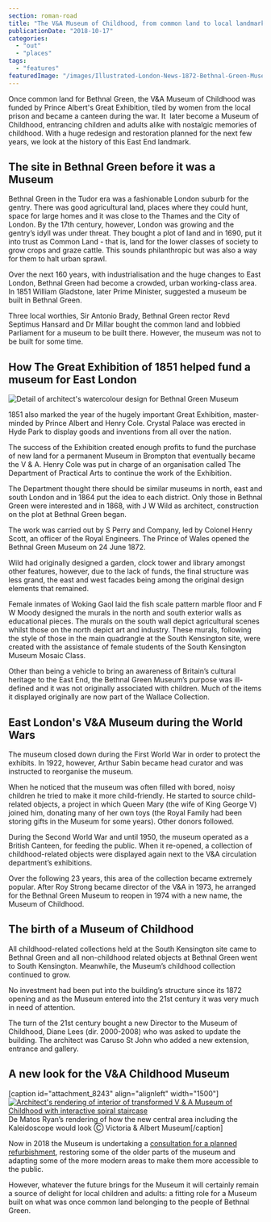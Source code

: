 ```yaml
---
section: roman-road
title: "The V&A Museum of Childhood, from common land to local landmark"
publicationDate: "2018-10-17"
categories: 
  - "out"
  - "places"
tags: 
  - "features"
featuredImage: "/images/Illustrated-London-News-1872-Bethnal-Green-Museum-Opening.jpg"
---
```


Once common land for Bethnal Green, the V&A Museum of Childhood was funded by Prince Albert's Great Exhibition, tiled by women from the local prison and became a canteen during the war. It  later become a Museum of Childhood, entrancing children and adults alike with nostalgic memories of childhood. With a huge redesign and restoration planned for the next few years, we look at the history of this East End landmark.

## The site in Bethnal Green before it was a Museum

Bethnal Green in the Tudor era was a fashionable London suburb for the gentry. There was good agricultural land, places where they could hunt, space for large homes and it was close to the Thames and the City of London. By the 17th century, however, London was growing and the gentry’s idyll was under threat. They bought a plot of land and in 1690, put it into trust as Common Land - that is, land for the lower classes of society to grow crops and graze cattle. This sounds philanthropic but was also a way for them to halt urban sprawl.

Over the next 160 years, with industrialisation and the huge changes to East London, Bethnal Green had become a crowded, urban working-class area. In 1851 William Gladstone, later Prime Minister, suggested a museum be built in Bethnal Green.

Three local worthies, Sir Antonio Brady, Bethnal Green rector Revd Septimus Hansard and Dr Millar bought the common land and lobbied Parliament for a museum to be built there. However, the museum was not to be built for some time.

## How The Great Exhibition of 1851 helped fund a museum for East London

![Detail of architect's watercolour design for Bethnal Green Museum](/images/watercolour-bethnal-green-museum-of-childhood-design-jw-wild-cropped-resized-1024x683.jpg)

1851 also marked the year of the hugely important Great Exhibition, master-minded by Prince Albert and Henry Cole. Crystal Palace was erected in Hyde Park to display goods and inventions from all over the nation.

The success of the Exhibition created enough profits to fund the purchase of new land for a permanent Museum in Brompton that eventually became the V & A. Henry Cole was put in charge of an organisation called The Department of Practical Arts to continue the work of the Exhibition.

The Department thought there should be similar museums in north, east and south London and in 1864 put the idea to each district. Only those in Bethnal Green were interested and in 1868, with J W Wild as architect, construction on the plot at Bethnal Green began.

The work was carried out by S Perry and Company, led by Colonel Henry Scott, an officer of the Royal Engineers. The Prince of Wales opened the Bethnal Green Museum on 24 June 1872.

Wild had originally designed a garden, clock tower and library amongst other features, however, due to the lack of funds, the final structure was less grand, the east and west facades being among the original design elements that remained.

Female inmates of Woking Gaol laid the fish scale pattern marble floor and F W Moody designed the murals in the north and south exterior walls as educational pieces. The murals on the south wall depict agricultural scenes whilst those on the north depict art and industry. These murals, following the style of those in the main quadrangle at the South Kensington site, were created with the assistance of female students of the South Kensington Museum Mosaic Class.

Other than being a vehicle to bring an awareness of Britain’s cultural heritage to the East End, the Bethnal Green Museum’s purpose was ill-defined and it was not originally associated with children. Much of the items it displayed originally are now part of the Wallace Collection.

## East London's V&A Museum during the World Wars

The museum closed down during the First World War in order to protect the exhibits. In 1922, however, Arthur Sabin became head curator and was instructed to reorganise the museum.

When he noticed that the museum was often filled with bored, noisy children he tried to make it more child-friendly. He started to source child-related objects, a project in which Queen Mary (the wife of King George V) joined him, donating many of her own toys (the Royal Family had been storing gifts in the Museum for some years). Other donors followed.

During the Second World War and until 1950, the museum operated as a British Canteen, for feeding the public. When it re-opened, a collection of childhood-related objects were displayed again next to the V&A circulation department’s exhibitions.

Over the following 23 years, this area of the collection became extremely popular. After Roy Strong became director of the V&A in 1973, he arranged for the Bethnal Green Museum to reopen in 1974 with a new name, the Museum of Childhood.

## The birth of a Museum of Childhood

All childhood-related collections held at the South Kensington site came to Bethnal Green and all non-childhood related objects at Bethnal Green went to South Kensington. Meanwhile, the Museum’s childhood collection continued to grow.

No investment had been put into the building’s structure since its 1872 opening and as the Museum entered into the 21st century it was very much in need of attention.

The turn of the 21st century bought a new Director to the Museum of Childhood, Diane Lees (dir. 2000-2008) who was asked to update the building. The architect was Caruso St John who added a new extension, entrance and gallery.

## A new look for the V&A Childhood Museum

\[caption id="attachment\_8243" align="alignleft" width="1500"\][![Architect's rendering of interior of transformed V & A Museum of Childhood with interactive spiral staircase](/images/VA_Museum_Childhood_transformed_interior_render-c-De-Matos-Ryan-1.jpg)](https://romanroadlondon.com/wp-content/uploads/2018/10/VA_Museum_Childhood_transformed_interior_render-c-De-Matos-Ryan-1.jpg) De Matos Ryan’s rendering of how the new central area including the Kaleidoscope would look Ⓒ Victoria & Albert Museum\[/caption\]

Now in 2018 the Museum is undertaking a [consultation for a planned refurbishment](https://romanroadlondon.com/v-a-museum-childhood-redesign-consultation/), restoring some of the older parts of the museum and adapting some of the more modern areas to make them more accessible to the public.

However, whatever the future brings for the Museum it will certainly remain a source of delight for local children and adults: a fitting role for a Museum built on what was once common land belonging to the people of Bethnal Green.

